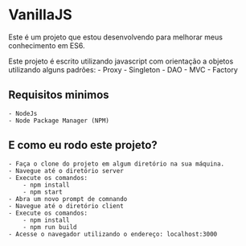 # VanillaJS

Este é um projeto que estou desenvolvendo para melhorar meus conhecimento em ES6.

Este projeto é escrito utilizando javascript com orientação a objetos utilizando alguns padrões:
    - Proxy
    - Singleton
    - DAO
    - MVC
    - Factory

## Requisitos minimos
    - NodeJs
    - Node Package Manager (NPM)

## E como eu rodo este projeto?
    - Faça o clone do projeto em algum diretório na sua máquina.
    - Navegue até o diretório server
    - Execute os comandos:
        - npm install
        - npm start
    - Abra um novo prompt de comnando
    - Navegue até o diretório client
    - Execute os comandos:
        - npm install
        - npm run build
    - Acesse o navegador utilizando o endereço: localhost:3000
